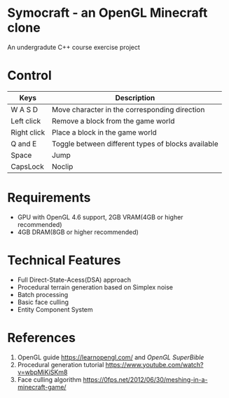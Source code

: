 # Symocraft - an OpenGL Minecraft clone
An undergradute C++ course exercise project

# Control
| Keys        | Description                                        |
| ----------- | -------------------------------------------------- |
| W A S D     | Move character in the corresponding direction      |
| Left click  | Remove a block from the game world                 |
| Right click | Place a block in the game world                    |
| Q and E     | Toggle between different types of blocks available |
| Space       | Jump                                               |
| CapsLock    | Noclip                                             |

# Requirements
- GPU with OpenGL 4.6 support, 2GB VRAM(4GB or higher recommended)
- 4GB DRAM(8GB or higher recommended)

# Technical Features
- Full Direct-State-Acess(DSA) approach
- Procedural terrain generation based on Simplex noise
- Batch processing
- Basic face culling
- Entity Component System

# References
1. OpenGL guide https://learnopengl.com/ and *OpenGL SuperBible*
2. Procedural generation tutorial https://www.youtube.com/watch?v=wbpMiKiSKm8
3. Face culling algorithm https://0fps.net/2012/06/30/meshing-in-a-minecraft-game/
